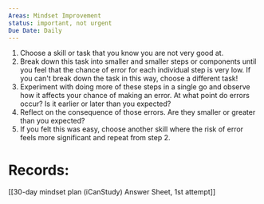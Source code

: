 ```yaml
---
Areas: Mindset Improvement
status: important, not urgent
Due Date: Daily
---
```

1. Choose a skill or task that you know you are not very good at. 
2. Break down this task into smaller and smaller steps or components until you feel that the chance of error for each individual step is very low. If you can't break down the task in this way, choose a different task!
3. Experiment with doing more of these steps in a single go and observe how it affects your chance of making an error. At what point do errors occur? Is it earlier or later than you expected?
4. Reflect on the consequence of those errors. Are they smaller or greater than you expected?
5. If you felt this was easy, choose another skill where the risk of error feels more significant and repeat from step 2.

# Records: 
[[30-day mindset plan (iCanStudy) Answer Sheet, 1st attempt]]